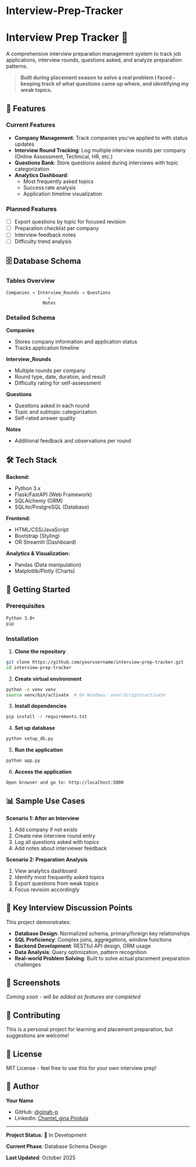 # Interview-Prep-Tracker
# Interview Prep Tracker 🎯

A comprehensive interview preparation management system to track job applications, interview rounds, questions asked, and analyze preparation patterns.

> **Built during placement season to solve a real problem I faced - keeping track of what questions came up where, and identifying my weak topics.**

## 🌟 Features

### Current Features
- **Company Management**: Track companies you've applied to with status updates
- **Interview Round Tracking**: Log multiple interview rounds per company (Online Assessment, Technical, HR, etc.)
- **Questions Bank**: Store questions asked during interviews with topic categorization
- **Analytics Dashboard**: 
  - Most frequently asked topics
  - Success rate analysis
  - Application timeline visualization

### Planned Features
- [ ] Export questions by topic for focused revision
- [ ] Preparation checklist per company
- [ ] Interview feedback notes
- [ ] Difficulty trend analysis

## 🗄️ Database Schema

### Tables Overview
```
Companies → Interview_Rounds → Questions
                ↓
              Notes
```

### Detailed Schema
**Companies**
- Stores company information and application status
- Tracks application timeline

**Interview_Rounds**
- Multiple rounds per company
- Round type, date, duration, and result
- Difficulty rating for self-assessment

**Questions**
- Questions asked in each round
- Topic and subtopic categorization
- Self-rated answer quality

**Notes**
- Additional feedback and observations per round

## 🛠️ Tech Stack

**Backend:**
- Python 3.x
- Flask/FastAPI (Web Framework)
- SQLAlchemy (ORM)
- SQLite/PostgreSQL (Database)

**Frontend:**
- HTML/CSS/JavaScript
- Bootstrap (Styling)
- OR Streamlit (Dashboard)

**Analytics & Visualization:**
- Pandas (Data manipulation)
- Matplotlib/Plotly (Charts)

## 🚀 Getting Started

### Prerequisites
```bash
Python 3.8+
pip
```

### Installation

1. **Clone the repository**
```bash
git clone https://github.com/yourusername/interview-prep-tracker.git
cd interview-prep-tracker
```

2. **Create virtual environment**
```bash
python -m venv venv
source venv/bin/activate  # On Windows: venv\Scripts\activate
```

3. **Install dependencies**
```bash
pip install -r requirements.txt
```

4. **Set up database**
```bash
python setup_db.py
```

5. **Run the application**
```bash
python app.py
```

6. **Access the application**
```
Open browser and go to: http://localhost:5000
```

## 📊 Sample Use Cases

**Scenario 1: After an Interview**
1. Add company if not exists
2. Create new interview round entry
3. Log all questions asked with topics
4. Add notes about interviewer feedback

**Scenario 2: Preparation Analysis**
1. View analytics dashboard
2. Identify most frequently asked topics
3. Export questions from weak topics
4. Focus revision accordingly

## 🎯 Key Interview Discussion Points

This project demonstrates:
- **Database Design**: Normalized schema, primary/foreign key relationships
- **SQL Proficiency**: Complex joins, aggregations, window functions
- **Backend Development**: RESTful API design, ORM usage
- **Data Analysis**: Query optimization, pattern recognition
- **Real-world Problem Solving**: Built to solve actual placement preparation challenges

## 📸 Screenshots

_Coming soon - will be added as features are completed_

## 🤝 Contributing

This is a personal project for learning and placement preparation, but suggestions are welcome!

## 📝 License

MIT License - feel free to use this for your own interview prep!

## 👤 Author

**Your Name**
- GitHub: [@ginah-p](https://github.com/ginah-p)
- LinkedIn: [Chantel_gina Pindula](www.linkedin.com/in/chantel-gina-pindula-a21739238)

---

**Project Status**: 🚧 In Development

**Current Phase**: Database Schema Design

**Last Updated**: October 2025
